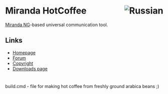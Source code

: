 <h1>Miranda HotCoffee<a href="https://github.com/miranda-ng/HotCoffee/blob/master/README_RU.md"><img align="right" src="https://www.miranda-ng.org/hotcoffee/images/flags/ru.png" alt="Russian"></img></a></h1>

[Miranda NG][1]-based universal communication tool.

## Links ##

* [Homepage](https://www.miranda-ng.org/hotcoffee/)
* [Forum](https://forum.miranda-ng.org/index.php?topic=45.50000#lastPost)
* [Copyright](https://www.miranda-ng.org/hotcoffee/licenses/)
* [Downloads page](https://www.miranda-ng.org/hotcoffee/downloads/)

#

build.cmd - file for making hot coffee from freshly ground arabica beans ;)

[1]: https://www.miranda-ng.org/